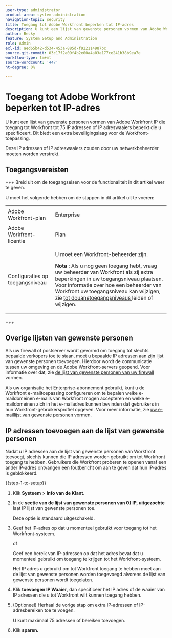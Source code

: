 ```yaml
---
user-type: administrator
product-area: system-administration
navigation-topic: security
title: Toegang tot Adobe Workfront beperken tot IP-adres
description: U kunt een lijst van gewenste personen vormen van Adobe Workfront IP die toegang tot Workfront tot 75 IP adressen of IP adreswaaiers beperkt die u specificeert. Dit biedt een extra beveiligingslaag voor de Workfront-toepassing.
author: Becky
feature: System Setup and Administration
role: Admin
exl-id: aed65b42-d534-453a-885d-f922114987bc
source-git-commit: 03c17f2a09f4b2e00a4a03a177ce241b38b9ea7e
workflow-type: tm+mt
source-wordcount: '447'
ht-degree: 0%

---
```


# Toegang tot Adobe Workfront beperken tot IP-adres

<!--
>[!IMPORTANT]
>
>This functionality is not currently available to organizations that have been onboarded to the Adobe Admin Console. It will be available in the Adobe Admin Console in a future release. -->

U kunt een lijst van gewenste personen vormen van Adobe Workfront IP die toegang tot Workfront tot 75 IP adressen of IP adreswaaiers beperkt die u specificeert. Dit biedt een extra beveiligingslaag voor de Workfront-toepassing.

Deze IP adressen of IP adreswaaiers zouden door uw netwerkbeheerder moeten worden verstrekt.

## Toegangsvereisten

+++ Breid uit om de toegangseisen voor de functionaliteit in dit artikel weer te geven.

U moet het volgende hebben om de stappen in dit artikel uit te voeren:

<table style="table-layout:auto"> 
 <col> 
 <col> 
 <tbody> 
  <tr> 
   <td role="rowheader">Adobe Workfront-plan</td> 
   <td> <p>Enterprise</p> </td> 
  </tr> 
  <tr> 
   <td role="rowheader">Adobe Workfront-licentie</td> 
   <td>Plan</td> 
  </tr> 
  <tr> 
   <td role="rowheader">Configuraties op toegangsniveau</td> 
   <td> <p>U moet een Workfront-beheerder zijn.</p> <p><b> Nota </b>: Als u nog geen toegang hebt, vraag uw beheerder van Workfront als zij extra beperkingen in uw toegangsniveau plaatsen. Voor informatie over hoe een beheerder van Workfront uw toegangsniveau kan wijzigen, zie <a href="../../../administration-and-setup/add-users/configure-and-grant-access/create-modify-access-levels.md" class="MCXref xref"> tot douanetoegangsniveaus </a> leiden of wijzigen.</p> </td> 
  </tr> 
 </tbody> 
</table>

+++

## Overige lijsten van gewenste personen

Als uw firewall of postserver wordt gevormd om toegang tot slechts bepaalde verkopers toe te staan, moet u bepaalde IP adressen aan zijn lijst van gewenste personen toevoegen. Hierdoor wordt de communicatie tussen uw omgeving en de Adobe Workfront-servers geopend. Voor informatie over dat, zie [ de lijst van gewenste personen van uw firewall ](../../../administration-and-setup/get-started-wf-administration/configure-your-firewall.md) vormen.

Als uw organisatie het Enterprise-abonnement gebruikt, kunt u de Workfront e-mailtoepassing configureren om te bepalen welke e-maildomeinen e-mails van Workfront mogen accepteren en welke e-maildomeinen zich in het e-mailadres kunnen bevinden dat gebruikers in hun Workfront-gebruikersprofiel opgeven. Voor meer informatie, zie [ uw e-maillijst van gewenste personen ](../../../administration-and-setup/get-started-wf-administration/configure-your-email-allowlist.md) vormen.

## IP adressen toevoegen aan de lijst van gewenste personen

Nadat u IP adressen aan de lijst van gewenste personen van Workfront toevoegt, slechts kunnen die IP adressen worden gebruikt om tot Workfront toegang te hebben. Gebruikers die Workfront proberen te openen vanaf een ander IP-adres ontvangen een foutbericht om aan te geven dat hun IP-adres is geblokkeerd.

{{step-1-to-setup}}

1. Klik **Systeem** > **Info van de Klant.**

1. In de **sectie van de lijst van gewenste personen van 0&rbrace; IP, uitgezochte** laat IP lijst van gewenste personen toe.**&#x200B;**

   Deze optie is standaard uitgeschakeld.

1. Geef het IP-adres op dat u momenteel gebruikt voor toegang tot het Workfront-systeem.

   of

   Geef een bereik van IP-adressen op dat het adres bevat dat u momenteel gebruikt om toegang te krijgen tot het Workfront-systeem.

   Het IP adres u gebruikt om tot Workfront toegang te hebben moet aan de lijst van gewenste personen worden toegevoegd alvorens de lijst van gewenste personen wordt toegelaten.

1. Klik **toevoegen IP Waaier,** dan specificeer het IP adres of de waaier van IP adressen die u tot Workfront wilt kunnen toegang hebben.
1. (Optioneel) Herhaal de vorige stap om extra IP-adressen of IP-adresbereiken toe te voegen.

   U kunt maximaal 75 adressen of bereiken toevoegen.

1. Klik **sparen.**
